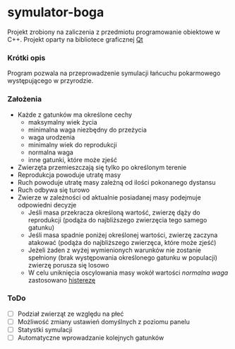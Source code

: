 # symulator-boga
Projekt zrobiony na zaliczenia z przedmiotu programowanie obiektowe w C++. Projekt oparty na bibliotece graficznej [Qt](https://www.qt.io)

### Krótki opis
Program pozwala na przeprowadzenie symulacji łańcuchu pokarmowego występującego w przyrodzie.

### Założenia
* Każde z gatunków ma określone cechy
  * maksymalny wiek życia
  * minimalna waga niezbędny do przeżycia
  * waga urodzenia
  * minimalny wiek do reprodukcji
  * normalna waga 
  * inne gatunki, które może zjeść
* Zwierzęta przemieszczają się tylko po określonym terenie
* Reprodukcja powoduje utratę masy
* Ruch powoduje utratę masy zależną od ilości pokonanego dystansu
* Ruch odbywa się turowo
* Zwierze w zależności od aktualnie posiadanej masy podejmuje odpowiedni decyzje
  * Jeśli masa przekracza określoną wartość, zwierzę dąży do reprodukcji (podąża do najbliższego zwierzęcia tego samego gatunku)
  * Jeśli masa spadnie poniżej określonej wartości, zwierzę zaczyna atakować (podąża do najbliższego zwierzęca, które może zjeść)
  * Jeżeli żaden z wyżej wymienionych warunków nie zostanie spełniony (brak występowania określonego gatunku w populacji) zwierzę porusza się losowo
  * W celu uniknięcia oscylowania masy wokół wartości *normalna waga* zastosowano [histerezę](https://pl.wikipedia.org/wiki/Histereza)

### ToDo
- [ ] Podział zwierząt ze względu na płeć
- [ ] Możliwość zmiany ustawień domyślnych z poziomu panelu 
- [ ] Statystki symulacji
- [ ] Automatyczne wprowadzanie kolejnych gatunków

